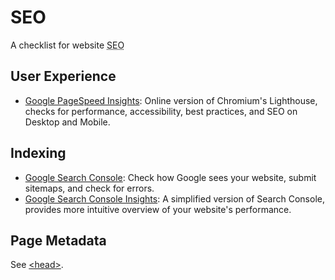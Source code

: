 # SEO

A checklist for website <abbr title="Search Engine Optimization">SEO</abbr>

## User Experience

- [Google PageSpeed Insights](https://pagespeed.web.dev/): Online version of Chromium's Lighthouse, checks for performance, accessibility, best practices, and SEO on Desktop and Mobile.

## Indexing

- [Google Search Console](https://search.google.com/search-console): Check how Google sees your website, submit sitemaps, and check for errors.
- [Google Search Console Insights](https://search.google.com/search-console/insights/): A simplified version of Search Console, provides more intuitive overview of your website's performance.

## Page Metadata

See [&lt;head&gt;](../programming-language//html//html-head.md).
